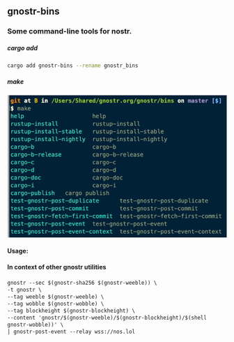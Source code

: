 ## gnostr-bins

### Some command-line tools for nostr.

##### cargo add
```sh
cargo add gnostr-bins --rename gnostr_bins
```

##### make

![](./gnostr-bins-make.png)

#### Usage:
#### In context of other gnostr utilities

```
gnostr --sec $(gnostr-sha256 $(gnostr-weeble)) \
-t gnostr \
--tag weeble $(gnostr-weeble) \
--tag wobble $(gnostr-wobble) \
--tag blockheight $(gnostr-blockheight) \
--content 'gnostr/$(gnostr-weeble)/$(gnostr-blockheight)/$(shell gnostr-wobble))' \
| gnostr-post-event --relay wss://nos.lol
```
